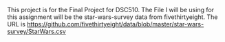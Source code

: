 This project is for the Final Project for DSC510.
The File I will be using for this assignment will be  the star-wars-survey data
from fivethirtyeight. The URL is https://github.com/fivethirtyeight/data/blob/master/star-wars-survey/StarWars.csv
